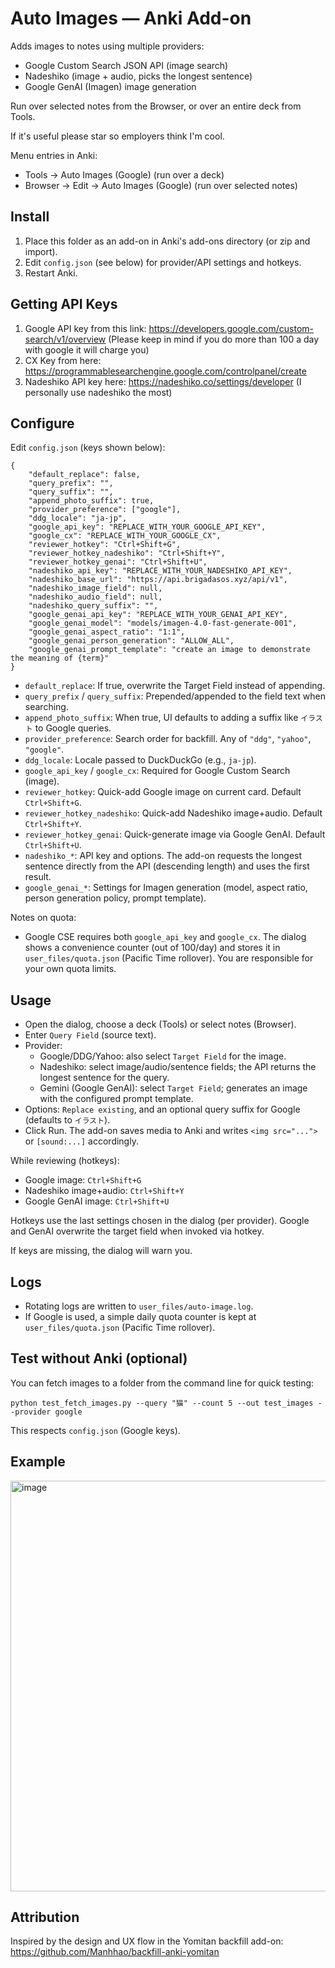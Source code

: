# Auto Images — Anki Add-on

Adds images to notes using multiple providers:
- Google Custom Search JSON API (image search)
- Nadeshiko (image + audio, picks the longest sentence)
- Google GenAI (Imagen) image generation

Run over selected notes from the Browser, or over an entire deck from Tools.

If it's useful please star so employers think I'm cool.

Menu entries in Anki:
- Tools → Auto Images (Google) (run over a deck)
- Browser → Edit → Auto Images (Google) (run over selected notes)

## Install

1. Place this folder as an add-on in Anki's add-ons directory (or zip and import).
2. Edit `config.json` (see below) for provider/API settings and hotkeys.
3. Restart Anki.

## Getting API Keys
1. Google API key from this link: https://developers.google.com/custom-search/v1/overview (Please keep in mind if you do more than 100 a day with google it will charge you)
2. CX Key from here: https://programmablesearchengine.google.com/controlpanel/create
3. Nadeshiko API key here: https://nadeshiko.co/settings/developer (I personally use nadeshiko the most)

## Configure

Edit `config.json` (keys shown below):

```
{
	"default_replace": false,
	"query_prefix": "",
	"query_suffix": "",
	"append_photo_suffix": true,
	"provider_preference": ["google"],
	"ddg_locale": "ja-jp",
	"google_api_key": "REPLACE_WITH_YOUR_GOOGLE_API_KEY",
	"google_cx": "REPLACE_WITH_YOUR_GOOGLE_CX",
	"reviewer_hotkey": "Ctrl+Shift+G",
	"reviewer_hotkey_nadeshiko": "Ctrl+Shift+Y",
	"reviewer_hotkey_genai": "Ctrl+Shift+U",
	"nadeshiko_api_key": "REPLACE_WITH_YOUR_NADESHIKO_API_KEY",
	"nadeshiko_base_url": "https://api.brigadasos.xyz/api/v1",
	"nadeshiko_image_field": null,
	"nadeshiko_audio_field": null,
	"nadeshiko_query_suffix": "",
	"google_genai_api_key": "REPLACE_WITH_YOUR_GENAI_API_KEY",
	"google_genai_model": "models/imagen-4.0-fast-generate-001",
	"google_genai_aspect_ratio": "1:1",
	"google_genai_person_generation": "ALLOW_ALL",
	"google_genai_prompt_template": "create an image to demonstrate the meaning of {term}"
}
```

- `default_replace`: If true, overwrite the Target Field instead of appending.
- `query_prefix` / `query_suffix`: Prepended/appended to the field text when searching.
- `append_photo_suffix`: When true, UI defaults to adding a suffix like `イラスト` to Google queries.
- `provider_preference`: Search order for backfill. Any of `"ddg"`, `"yahoo"`, `"google"`.
- `ddg_locale`: Locale passed to DuckDuckGo (e.g., `ja-jp`).
- `google_api_key` / `google_cx`: Required for Google Custom Search (image).
- `reviewer_hotkey`: Quick-add Google image on current card. Default `Ctrl+Shift+G`.
- `reviewer_hotkey_nadeshiko`: Quick-add Nadeshiko image+audio. Default `Ctrl+Shift+Y`.
- `reviewer_hotkey_genai`: Quick-generate image via Google GenAI. Default `Ctrl+Shift+U`.
- `nadeshiko_*`: API key and options. The add-on requests the longest sentence directly from the API (descending length) and uses the first result.
- `google_genai_*`: Settings for Imagen generation (model, aspect ratio, person generation policy, prompt template).

Notes on quota:
- Google CSE requires both `google_api_key` and `google_cx`. The dialog shows a convenience counter (out of 100/day) and stores it in `user_files/quota.json` (Pacific Time rollover). You are responsible for your own quota limits.

## Usage

- Open the dialog, choose a deck (Tools) or select notes (Browser).
- Enter `Query Field` (source text).
- Provider:
  - Google/DDG/Yahoo: also select `Target Field` for the image.
  - Nadeshiko: select image/audio/sentence fields; the API returns the longest sentence for the query.
  - Gemini (Google GenAI): select `Target Field`; generates an image with the configured prompt template.
- Options: `Replace existing`, and an optional query suffix for Google (defaults to `イラスト`).
- Click Run. The add-on saves media to Anki and writes `<img src="...">` or `[sound:...]` accordingly.

While reviewing (hotkeys):
- Google image: `Ctrl+Shift+G`
- Nadeshiko image+audio: `Ctrl+Shift+Y`
- Google GenAI image: `Ctrl+Shift+U`

Hotkeys use the last settings chosen in the dialog (per provider). Google and GenAI overwrite the target field when invoked via hotkey.

If keys are missing, the dialog will warn you.

## Logs

- Rotating logs are written to `user_files/auto-image.log`.
- If Google is used, a simple daily quota counter is kept at `user_files/quota.json` (Pacific Time rollover).

## Test without Anki (optional)

You can fetch images to a folder from the command line for quick testing:

```
python test_fetch_images.py --query "猫" --count 5 --out test_images --provider google
```

This respects `config.json` (Google keys).

## Example

<img width="847" height="657" alt="image" src="https://github.com/user-attachments/assets/5f3a1d7e-02e0-468b-bf6e-2887e78c4413" />


## Attribution

Inspired by the design and UX flow in the Yomitan backfill add-on: https://github.com/Manhhao/backfill-anki-yomitan
